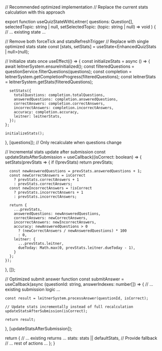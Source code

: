 // Recommended optimized implementation
// Replace the current stats calculation with this approach

export function useQuizStateWithLeitner(
questions: Question[],
selectedTopic: string | null,
setSelectedTopic: (topic: string | null) => void
) {
// ... existing state ...

// Remove both forceTick and statsRefreshTrigger
// Replace with single optimized stats state
const [stats, setStats] = useState<EnhancedQuizStats | null>(null);

// Initialize stats once
useEffect(() => {
const initializeStats = async () => {
await leitnerSystem.ensureInitialized();
const filteredQuestions = questionService.filterQuestions(questions);
const completion = leitnerSystem.getCompletionProgress(filteredQuestions);
const leitnerStats = leitnerSystem.getStats(filteredQuestions);

      setStats({
        totalQuestions: completion.totalQuestions,
        answeredQuestions: completion.answeredQuestions,
        correctAnswers: completion.correctAnswers,
        incorrectAnswers: completion.incorrectAnswers,
        accuracy: completion.accuracy,
        leitner: leitnerStats,
      });
    };

    initializeStats();

}, [questions]); // Only recalculate when questions change

// Incremental stats update after submission
const updateStatsAfterSubmission = useCallback((isCorrect: boolean) => {
setStats(prevStats => {
if (!prevStats) return prevStats;

      const newAnsweredQuestions = prevStats.answeredQuestions + 1;
      const newCorrectAnswers = isCorrect
        ? prevStats.correctAnswers + 1
        : prevStats.correctAnswers;
      const newIncorrectAnswers = !isCorrect
        ? prevStats.incorrectAnswers + 1
        : prevStats.incorrectAnswers;

      return {
        ...prevStats,
        answeredQuestions: newAnsweredQuestions,
        correctAnswers: newCorrectAnswers,
        incorrectAnswers: newIncorrectAnswers,
        accuracy: newAnsweredQuestions > 0
          ? (newCorrectAnswers / newAnsweredQuestions) * 100
          : 0,
        leitner: {
          ...prevStats.leitner,
          dueToday: Math.max(0, prevStats.leitner.dueToday - 1),
        }
      };
    });

}, []);

// Optimized submit answer function
const submitAnswer = useCallback(async (questionId: string, answerIndexes: number[]) => {
// ... existing submission logic ...

    const result = leitnerSystem.processAnswer(questionId, isCorrect);

    // Update stats incrementally instead of full recalculation
    updateStatsAfterSubmission(isCorrect);

    return result;

}, [updateStatsAfterSubmission]);

return {
// ... existing returns ...
stats: stats || defaultStats, // Provide fallback
// ... rest of actions ...
};
}
